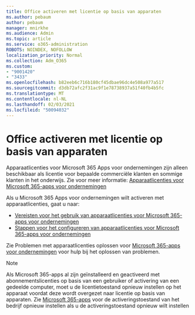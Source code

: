```yaml
---
title: Office activeren met licentie op basis van apparaten
ms.author: pebaum
author: pebaum
manager: mnirkhe
ms.audience: Admin
ms.topic: article
ms.service: o365-administration
ROBOTS: NOINDEX, NOFOLLOW
localization_priority: Normal
ms.collection: Adm_O365
ms.custom:
- "9001420"
- "3433"
ms.openlocfilehash: b82eeb6c716b180cf45dbae96dc4e508a977a517
ms.sourcegitcommit: d3db72afc2f31ac9f1e78738937a51f40fb4b5fc
ms.translationtype: MT
ms.contentlocale: nl-NL
ms.lasthandoff: 02/03/2021
ms.locfileid: "50094032"
---
```

# <a name="activating-office-using-device-based-licensing"></a>Office activeren met licentie op basis van apparaten

Apparaatlicenties voor Microsoft 365 Apps voor ondernemingen zijn alleen beschikbaar als licentie voor bepaalde commerciële klanten en sommige klanten in het onderwijs. Zie voor meer informatie: [Apparaatlicenties voor Microsoft 365-apps voor ondernemingen](https://docs.microsoft.com/deployoffice/device-based-licensing)

Als u Microsoft 365 Apps voor ondernemingen wilt activeren met apparaatlicenties, gaat u naar:

- [Vereisten voor het gebruik van apparaatlicenties voor Microsoft 365-apps voor ondernemingen](https://docs.microsoft.com/deployoffice/device-based-licensing#requirements-for-using-device-based-licensing-for-microsoft-365-apps-for-enterprise)
- [Stappen voor het configureren van apparaatlicenties voor Microsoft 365-apps voor ondernemingen](https://docs.microsoft.com/deployoffice/device-based-licensing#steps-to-configure-device-based-licensing-for-microsoft-365-apps-for-enterprise)

Zie Problemen met apparaatlicenties oplossen voor [Microsoft 365-apps voor ondernemingen](https://docs.microsoft.com/deployoffice/device-based-licensing#troubleshoot-device-based-licensing-for-microsoft-365-apps-for-enterprise) voor hulp bij het oplossen van problemen.

> [!NOTE]
> Als Microsoft 365-apps al zijn geïnstalleerd en geactiveerd met abonnementslicenties op basis van een gebruiker of activering van een gedeelde computer, moet u de licentietoestand opnieuw instellen op het apparaat voordat deze wordt overgezet naar licentie op basis van apparaten. Zie [Microsoft 365-apps](https://docs.microsoft.com/office/troubleshoot/activation/reset-office-365-proplus-activation-state) voor de activeringstoestand van het bedrijf opnieuw instellen als u de activeringstoestand opnieuw wilt instellen
